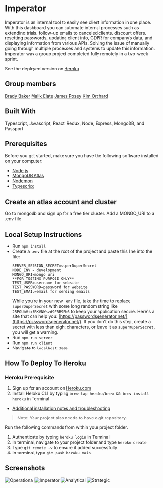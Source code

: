 # Imperator

Imperator is an internal tool to easily see client information in one place. With this dashboard you can automate internal processes such as extending trials, follow-up emails to canceled clients, discount offers, resetting passwords, updating client info, GDPR for company’s data, and displaying information from various APIs. Solving the issue of manually going through multiple processes and systems to update this information. Imperator was a group project completed fully remotely in a two-week sprint.

See the deployed version on [Heroku](https://stormy-tundra-88052.herokuapp.com/#/operational)

## Group members

[Brady Baker](https://github.com/bradybaker)
[Malik Elate](https://github.com/MalikElate)
[James Posey](https://github.com/jposeyjr)
[Kim Orchard](https://github.com/korchard)

## Built With

Typescript, Javascript, React, Redux, Node, Express, MongoDB, and Passport

## Prerequisites

Before you get started, make sure you have the following software installed on your computer:

- [Node.js](https://nodejs.org/en/)
- [MongoDB Atlas](https://www.mongodb.com/)
- [Nodemon](https://nodemon.io/)
- [Typescript](https://www.typescriptlang.org/)

## Create an atlas account and cluster

Go to mongodb and sign up for a free tier cluster. Add a MONGO_URI to a .env file

## Local Setup Instructions

- Run `npm install`
- Create a `.env` file at the root of the project and paste this line into the file:
  ```
  SERVER_SESSION_SECRET=superDuperSecret
  NODE_ENV = development
  MONGO_URI=mongo uri
  **FOR TESTING PURPOSE ONLY**
  TEST_USER=username for website
  TEST_PASSWORD=password for website
  TEST_EMAIL=email for sending emails
  ```
  While you're in your new `.env` file, take the time to replace `superDuperSecret` with some long random string like `25POUbVtx6RKVNWszd9ERB9Bb6` to keep your application secure. Here's a site that can help you: [https://passwordsgenerator.net/](https://passwordsgenerator.net/). If you don't do this step, create a secret with less than eight characters, or leave it as `superDuperSecret`, you will get a warning.
- Run `npm run server`
- Run `npm run client`
- Navigate to `localhost:3000`

## How To Deploy To Heroku

### Heroku Prerequisite

1. Sign up for an account on [Heroku.com](https://www.heroku.com/)
2. Install Heroku CLI by typing `brew tap heroku/brew && brew install heroku` in Terminal

- [Additional installation notes and troubleshooting](https://devcenter.heroku.com/articles/heroku-cli#download-and-install)

> Note: Your project also needs to have a git repository.

Run the following commands from within your project folder.

1. Authenticate by typing `heroku login` in Terminal
2. In terminal, navigate to your project folder and type `heroku create`
3. Type `git remote -v` to ensure it added successfully
4. In terminal, type `git push heroku main`

## Screenshots

![Operational](screenshots/operational.png)
![Imperator](screenshots/imperator.png)
![Analytical](screenshots/analytical.png)
![Strategic](screenshots/strategic.png)
